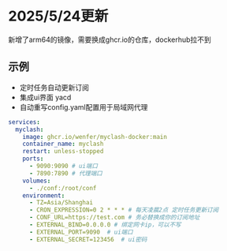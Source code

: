 
# 2025/5/24更新
新增了arm64的镜像，需要换成ghcr.io的仓库，dockerhub拉不到


## 示例

- 定时任务自动更新订阅
- 集成ui界面 yacd
- 自动重写config.yaml配置用于局域网代理


```yaml
services:
  myclash:
    image: ghcr.io/wenfer/myclash-docker:main
    container_name: myclash
    restart: unless-stopped
    ports:
      - 9090:9090 # ui端口
      - 7890:7890 # 代理端口
    volumes:
      - ./conf:/root/conf
    environment:
      - TZ=Asia/Shanghai
      - CRON_EXPRESSION=0 2 * * * # 每天凌晨2点 定时任务更新订阅
      - CONF_URL=https://test.com # 务必替换成你的订阅地址
      - EXTERNAL_BIND=0.0.0.0 # 绑定网卡ip，可以不写
      - EXTERNAL_PORT=9090  # ui端口
      - EXTERNAL_SECRET=123456  # ui密码

```


